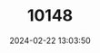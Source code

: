 ---
title: "10148"
category: "Hipposideros maggietaylorae"
draft: false
date: 2024-02-22 13:03:50
languages:
  English: ["Maggie Taylor's Roundleaf Bat", "Maggie Taylor's Leaf-nosed Bat"]
---
